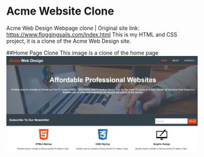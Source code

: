 # Acme Website Clone
Acme Web Design Webpage clone | Original site link: https://www.floggingsails.com/index.html
This is my HTML and CSS project, it is a clone of the Acme Web Design site.

##Home Page Clone
This image is a clone of the home page
![screenshot](screenshot-home.PNG)
